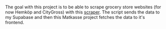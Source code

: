 The goal with this project is to be able to scrape grocery store websites (for now Hemköp and CityGross) with this [scraper](https://github.com/skinksteek/scraper). 
The script sends the data to my Supabase and then this Matkasse project fetches the data to it's frontend.
